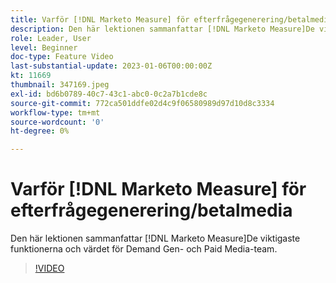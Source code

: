 ```yaml
---
title: Varför [!DNL Marketo Measure] för efterfrågegenerering/betalmedia
description: Den här lektionen sammanfattar [!DNL Marketo Measure]De viktigaste funktionerna och värdet för Demand Gen- och Paid Media-team.
role: Leader, User
level: Beginner
doc-type: Feature Video
last-substantial-update: 2023-01-06T00:00:00Z
kt: 11669
thumbnail: 347169.jpeg
exl-id: bd6b0789-40c7-43c1-abc0-0c2a7b1cde8c
source-git-commit: 772ca501ddfe02d4c9f06580989d97d10d8c3334
workflow-type: tm+mt
source-wordcount: '0'
ht-degree: 0%

---
```


# Varför [!DNL Marketo Measure] för efterfrågegenerering/betalmedia

Den här lektionen sammanfattar [!DNL Marketo Measure]De viktigaste funktionerna och värdet för Demand Gen- och Paid Media-team.

>[!VIDEO](https://video.tv.adobe.com/v/347169/?quality=12&learn=on)
